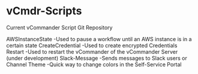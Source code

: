 # vCmdr-Scripts

Current vCommander Script Git Repository

AWSInstanceState
	-Used to pause a workflow until an AWS instance is in a certain state
CreateCredential
	-Used to create encrypted Credentials
Restart
	-Used to restart the vCommander of the vCommander Server (under development)
Slack-Message
	-Sends messages to Slack users or Channel
Theme
	-Quick way to change colors in the Self-Service Portal

